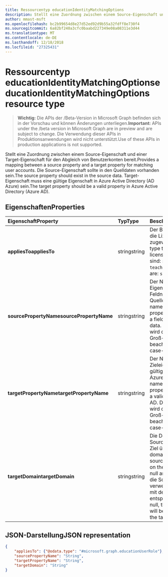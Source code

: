 ```yaml
---
title: Ressourcentyp educationIdentityMatchingOptions
description: Stellt eine Zuordnung zwischen einem Source-Eigenschaft und einer Target-Eigenschaft für den Abgleich von Benutzerkonten bereit. Die Source-Eigenschaft sollte in den Quelldaten vorhanden sein. Target-Eigenschaft muss eine gültige Eigenschaft in Azure Active Directory (AD Azure) sein.
author: mmast-msft
ms.openlocfilehash: bc2b99654d8e27d52ed92d9b55a32fdff8e730f4
ms.sourcegitcommit: 6a82bf240a3cfc0baabd227349e08a08311e3d44
ms.translationtype: MT
ms.contentlocale: de-DE
ms.lasthandoff: 12/18/2018
ms.locfileid: "27325431"
---
```

# <a name="educationidentitymatchingoptions-resource-type"></a><span data-ttu-id="40d8d-105">Ressourcentyp educationIdentityMatchingOptions</span><span class="sxs-lookup"><span data-stu-id="40d8d-105">educationIdentityMatchingOptions resource type</span></span>

> <span data-ttu-id="40d8d-106">**Wichtig:** Die APIs der /Beta-Version in Microsoft Graph befinden sich in der Vorschau und können Änderungen unterliegen.</span><span class="sxs-lookup"><span data-stu-id="40d8d-106">**Important:** APIs under the /beta version in Microsoft Graph are in preview and are subject to change.</span></span> <span data-ttu-id="40d8d-107">Die Verwendung dieser APIs in Produktionsanwendungen wird nicht unterstützt.</span><span class="sxs-lookup"><span data-stu-id="40d8d-107">Use of these APIs in production applications is not supported.</span></span>

<span data-ttu-id="40d8d-108">Stellt eine Zuordnung zwischen einem Source-Eigenschaft und einer Target-Eigenschaft für den Abgleich von Benutzerkonten bereit.</span><span class="sxs-lookup"><span data-stu-id="40d8d-108">Provides a mapping between a source property and a target property for matching user accounts.</span></span> <span data-ttu-id="40d8d-109">Die Source-Eigenschaft sollte in den Quelldaten vorhanden sein.</span><span class="sxs-lookup"><span data-stu-id="40d8d-109">The source property should exist in the source data.</span></span> <span data-ttu-id="40d8d-110">Target-Eigenschaft muss eine gültige Eigenschaft in Azure Active Directory (AD Azure) sein.</span><span class="sxs-lookup"><span data-stu-id="40d8d-110">The target property should be a valid property in Azure Active Directory (Azure AD).</span></span>

## <a name="properties"></a><span data-ttu-id="40d8d-111">Eigenschaften</span><span class="sxs-lookup"><span data-stu-id="40d8d-111">Properties</span></span>

| <span data-ttu-id="40d8d-112">Eigenschaft</span><span class="sxs-lookup"><span data-stu-id="40d8d-112">Property</span></span> | <span data-ttu-id="40d8d-113">Typ</span><span class="sxs-lookup"><span data-stu-id="40d8d-113">Type</span></span> | <span data-ttu-id="40d8d-114">Beschreibung</span><span class="sxs-lookup"><span data-stu-id="40d8d-114">Description</span></span> |
|:-|:-|:-|
| <span data-ttu-id="40d8d-115">**appliesTo**</span><span class="sxs-lookup"><span data-stu-id="40d8d-115">**appliesTo**</span></span> | <span data-ttu-id="40d8d-116">string</span><span class="sxs-lookup"><span data-stu-id="40d8d-116">string</span></span> |  <span data-ttu-id="40d8d-117">Der Benutzer Rollentyp die Lizenz zugewiesen.</span><span class="sxs-lookup"><span data-stu-id="40d8d-117">The user role type to assign to the license.</span></span> <span data-ttu-id="40d8d-118">Mögliche Werte sind: `student` und `teacher`.</span><span class="sxs-lookup"><span data-stu-id="40d8d-118">Possible values are: `student`, `teacher`.</span></span>      |
| <span data-ttu-id="40d8d-119">**sourcePropertyName**</span><span class="sxs-lookup"><span data-stu-id="40d8d-119">**sourcePropertyName**</span></span> | <span data-ttu-id="40d8d-120">string</span><span class="sxs-lookup"><span data-stu-id="40d8d-120">string</span></span> |  <span data-ttu-id="40d8d-121">Der Name der Source-Eigenschaft, die ein Feldname in den Quelldaten sein sollte.</span><span class="sxs-lookup"><span data-stu-id="40d8d-121">The name of the source property, which should be a field name in the source data.</span></span> <span data-ttu-id="40d8d-122">Diese Eigenschaft wird die Groß-/Kleinschreibung beachtet.</span><span class="sxs-lookup"><span data-stu-id="40d8d-122">This property is case-sensitive.</span></span>        |
| <span data-ttu-id="40d8d-123">**targetPropertyName**</span><span class="sxs-lookup"><span data-stu-id="40d8d-123">**targetPropertyName**</span></span> | <span data-ttu-id="40d8d-124">string</span><span class="sxs-lookup"><span data-stu-id="40d8d-124">string</span></span> |  <span data-ttu-id="40d8d-125">Der Name der Zieleigenschaft, die eine gültige Eigenschaft in Azure AD sein sollte.</span><span class="sxs-lookup"><span data-stu-id="40d8d-125">The name of the target property, which should be a valid property in Azure AD.</span></span> <span data-ttu-id="40d8d-126">Diese Eigenschaft wird die Groß-/Kleinschreibung beachtet.</span><span class="sxs-lookup"><span data-stu-id="40d8d-126">This property is case-sensitive.</span></span>     |
| <span data-ttu-id="40d8d-127">**targetDomain**</span><span class="sxs-lookup"><span data-stu-id="40d8d-127">**targetDomain**</span></span> | <span data-ttu-id="40d8d-128">string</span><span class="sxs-lookup"><span data-stu-id="40d8d-128">string</span></span> |  <span data-ttu-id="40d8d-129">Die Domäne, mit der Source-Eigenschaft im Ziel übereinstimmen.</span><span class="sxs-lookup"><span data-stu-id="40d8d-129">The domain to suffix with the source property to match on the target.</span></span> <span data-ttu-id="40d8d-130">Wenn als null angegeben wird, wird die Source-Eigenschaft verwendet werden, der mit der Zieleigenschaft entspricht.</span><span class="sxs-lookup"><span data-stu-id="40d8d-130">If provided as null,  the source property will be used to match with the target property.</span></span>        |

## <a name="json-representation"></a><span data-ttu-id="40d8d-131">JSON-Darstellung</span><span class="sxs-lookup"><span data-stu-id="40d8d-131">JSON representation</span></span>
<!-- {
  "blockType": "resource",
  "optionalProperties": [

  ],
  "@odata.type": "#microsoft.graph.educationIdentityMatchingOptions"
}-->

```json
{
    "appliesTo": {"@odata.type": "#microsoft.graph.educationUserRole"},
    "sourcePropertyName": "String",
    "targetPropertyName": "String",
    "targetDomain": "String"
}
```

